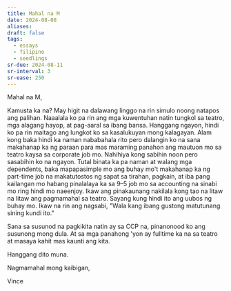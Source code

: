 ```yaml
---
title: Mahal na M
date: 2024-08-08
aliases: 
draft: false
tags:
  - essays
  - filipino
  - seedlings
sr-due: 2024-08-11
sr-interval: 3
sr-ease: 250
---
```

Mahal na M,

Kamusta ka na? May higit na dalawang linggo na rin simulo noong natapos ang palihan. Naaalala ko pa rin ang mga kuwentuhan natin tungkol sa teatro, mga alagang hayop, at pag-aaral sa ibang bansa. Hanggang ngayon, hindi ko pa rin maitago ang lungkot ko sa kasalukuyan mong kalagayan. Alam kong baka hindi ka naman nababahala rito pero dalangin ko na sana makahanap ka ng paraan para mas maraming panahon ang mautuon mo sa teatro kaysa sa corporate job mo. Nahihiya kong sabihin noon pero sasabihin ko na ngayon. Tutal binata ka pa naman at walang mga dependents, baka mapapasimple mo ang buhay mo't makahanap ka ng part-time job na makatutostos ng sapat sa tirahan, pagkain, at iba pang kailangan mo habang pinalalaya ka sa 9–5 job mo sa accounting na sinabi mo ring hindi mo naeenjoy. Ikaw ang pinakaunang nakilala kong tao na litaw na litaw ang pagmamahal sa teatro. Sayang kung hindi ito ang uubos ng buhay mo. Ikaw na rin ang nagsabi, "Wala kang ibang gustong matutunang sining kundi ito."

Sana sa susunod na pagkikita natin ay sa CCP na, pinanonood ko ang susunong mong dula. At sa mga panahong 'yon ay fulltime ka na sa teatro at masaya kahit mas kaunti ang kita.

Hanggang dito muna.

Nagmamahal mong kaibigan,

Vince